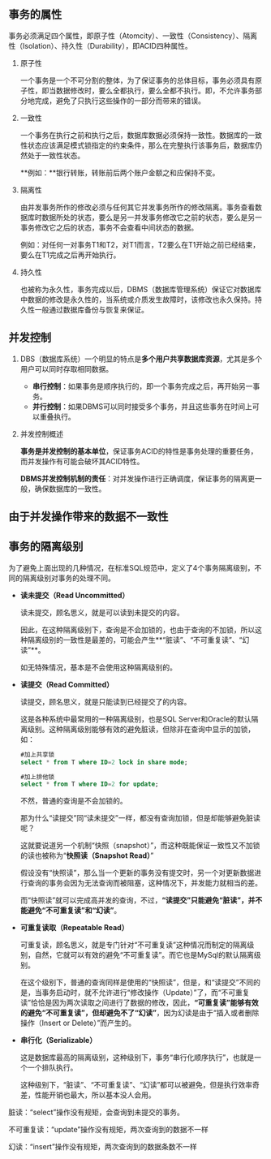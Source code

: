 ## 事务的属性

事务必须满足四个属性，即原子性（Atomcity）、一致性（Consistency）、隔离性（Isolation）、持久性（Durability），即ACID四种属性。

1. 原子性

   一个事务是一个不可分割的整体，为了保证事务的总体目标，事务必须具有原子性，即当数据修改时，要么全都执行，要么全都不执行。即，不允许事务部分地完成，避免了只执行这些操作的一部分而带来的错误。

2. 一致性

   一个事务在执行之前和执行之后，数据库数据必须保持一致性。数据库的一致性状态应该满足模式锁指定的约束条件，那么在完整执行该事务后，数据库仍然处于一致性状态。

   **例如：**银行转账，转账前后两个账户金额之和应保持不变。

3. 隔离性

   由并发事务所作的修改必须与任何其它并发事务所作的修改隔离。事务查看数据库时数据所处的状态，要么是另一并发事务修改它之前的状态，要么是另一事务修改它之后的状态，事务不会查看中间状态的数据。

   例如：对任何一对事务T1和T2，对T1而言，T2要么在T1开始之前已经结束，要么在T1完成之后再开始执行。

4. 持久性

   也被称为永久性，事务完成以后，DBMS（数据库管理系统）保证它对数据库中数据的修改是永久性的，当系统或介质发生故障时，该修改也永久保持。持久性一般通过数据库备份与恢复来保证。

## 并发控制

1. DBS（数据库系统）一个明显的特点是**多个用户共享数据库资源**，尤其是多个用户可以同时存取相同数据。

   - **串行控制**：如果事务是顺序执行的，即一个事务完成之后，再开始另一事务。
   - **并行控制**：如果DBMS可以同时接受多个事务，并且这些事务在时间上可以重叠执行。

2. 并发控制概述

   **事务是并发控制的基本单位**，保证事务ACID的特性是事务处理的重要任务，而并发操作有可能会破坏其ACID特性。

   **DBMS并发控制机制的责任**：对并发操作进行正确调度，保证事务的隔离更一般，确保数据库的一致性。

## 由于并发操作带来的数据不一致性









## 事务的隔离级别

为了避免上面出现的几种情况，在标准SQL规范中，定义了4个事务隔离级别，不同的隔离级别对事务的处理不同。

- **读未提交（Read Uncommitted）**

  读未提交，顾名思义，就是可以读到未提交的内容。

  因此，在这种隔离级别下，查询是不会加锁的，也由于查询的不加锁，所以这种隔离级别的一致性是最差的，可能会产生**“脏读”、“不可重复读”、“幻读”**。

  如无特殊情况，基本是不会使用这种隔离级别的。

- **读提交（Read Committed）**

  读提交，顾名思义，就是只能读到已经提交了的内容。

  这是各种系统中最常用的一种隔离级别，也是SQL Server和Oracle的默认隔离级别。这种隔离级别能够有效的避免脏读，但除非在查询中显示的加锁，如：

  ```sql
  #加上共享锁
  select * from T where ID=2 lock in share mode;
  
  #加上排他锁
  select * from T where ID=2 for update;
  ```

  不然，普通的查询是不会加锁的。

  那为什么“读提交”同“读未提交”一样，都没有查询加锁，但是却能够避免脏读呢？

  这就要说道另一个机制“快照（snapshot）”，而这种既能保证一致性又不加锁的读也被称为“**快照读（Snapshot Read）**”

  假设没有“快照读”，那么当一个更新的事务没有提交时，另一个对更新数据进行查询的事务会因为无法查询而被阻塞，这种情况下，并发能力就相当的差。

  而“快照读”就可以完成高并发的查询，不过，**“读提交”只能避免“脏读”，并不能避免“不可重复读”和“幻读”**。

- **可重复读取（Repeatable Read）**

  可重复读，顾名思义，就是专门针对“不可重复读”这种情况而制定的隔离级别，自然，它就可以有效的避免“不可重复读”。而它也是MySql的默认隔离级别。

  在这个级别下，普通的查询同样是使用的“快照读”，但是，和“读提交”不同的是，当事务启动时，就不允许进行“修改操作（Update）”了，而“不可重复读”恰恰是因为两次读取之间进行了数据的修改，因此，**“可重复读”能够有效的避免“不可重复读”，但却避免不了“幻读”**，因为幻读是由于“插入或者删除操作（Insert or Delete）”而产生的。

- **串行化（Serializable）**

  这是数据库最高的隔离级别，这种级别下，事务“串行化顺序执行”，也就是一个一个排队执行。

  这种级别下，“脏读”、“不可重复读”、“幻读”都可以被避免，但是执行效率奇差，性能开销也最大，所以基本没人会用。





脏读：“select”操作没有规矩，会查询到未提交的事务。

不可重复读：“update”操作没有规矩，两次查询到的数据不一样

幻读：“insert”操作没有规矩，两次查询到的数据条数不一样

